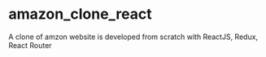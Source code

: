 # amazon_clone_react
A clone of amzon website is developed from scratch with ReactJS, Redux, React Router
